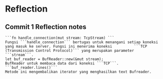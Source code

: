 # Reflection
## Commit 1 Reflection notes 
    ```fn handle_connection(mut stream: TcpStream) ```
    Fungsi ```handle_connection``` bertugas untuk menangani setiap koneksi yang masuk ke server. Fungsi ini menerima koneksi          ```TCP (Transmission Control Protocol)``` yang merupakan parameter ```stream```.
    let buf_reader = BufReader::new(&mut stream);
    BufReader untuk membaca data dari koneksi ```TCP```.
    ```buf_reader.lines()``` 
    Metode ini mengembalikan iterator yang menghasilkan text Bufreader. 
